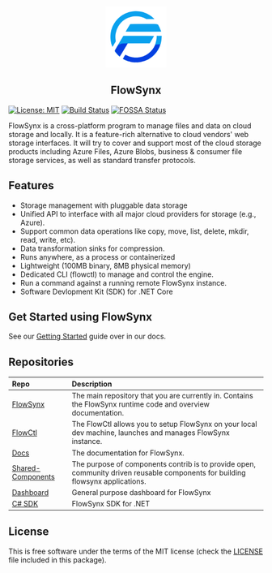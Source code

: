 <div style="text-align: center"><img src="/img/flowsynx_logo.svg" height="120px">
<h2>FlowSynx</h2>
</div>

[![License: MIT][mit-badge]][mit-url] [![Build Status][actions-badge]][actions-url] [![FOSSA Status][fossa-badge]][fossa-url]

[mit-badge]: https://img.shields.io/github/license/flowsynx/flowsynx?style=flat&label=License&logo=github
[mit-url]: https://github.com/flowsynx/flowsynx/blob/master/LICENSE
[actions-badge]: https://github.com/flowsynx/flowsynx/actions/workflows/flowsynx-release.yml/badge.svg?event=push&branch=master
[actions-url]: https://github.com/flowsynx/flowsynx/actions?workflow=flowsynx
[fossa-badge]: https://app.fossa.com/api/projects/git%2Bgithub.com%2Fflowsynx%2Fflowsynx.svg?type=shield&issueType=license
[fossa-url]: https://app.fossa.com/projects/git%2Bgithub.com%2Fflowsynx%2Fflowsynx?ref=badge_shield&issueType=license

FlowSynx is a cross-platform program to manage files and data on cloud storage and locally. 
It is a feature-rich alternative to cloud vendors' web storage interfaces. 
It will try to cover and support most of the cloud storage products including 
Azure Files, Azure Blobs, business & consumer file storage services, as well as standard transfer protocols.

## Features

* Storage management with pluggable data storage
* Unified API to interface with all major cloud providers for storage (e.g., Azure).
* Support common data operations like copy, move, list, delete, mkdir, read, write, etc).
* Data transformation sinks for compression.
* Runs anywhere, as a process or containerized
* Lightweight (100MB binary, 8MB physical memory)
* Dedicated CLI (flowctl) to manage and control the engine.
* Run a command against a running remote FlowSynx instance.
* Software Devlopment Kit (SDK) for .NET Core

## Get Started using FlowSynx

See our [Getting Started](https://flowsynx.io/docs/category/getting-started) guide over in our docs.

## Repositories

| Repo | Description |
|:-----|:------------|
| [FlowSynx](https://github.com/flowsynx/flowsynx) | The main repository that you are currently in. Contains the FlowSynx runtime code and overview documentation.
| [FlowCtl](https://github.com/flowsynx/flowctl) | The FlowCtl allows you to setup FlowSynx on your local dev machine, launches and manages FlowSynx instance.
| [Docs](https://flowsynx.io/docs/overview) | The documentation for FlowSynx.
| [Shared-Components](https://github.com/flowsynx/shared-components) | The purpose of components contrib is to provide open, community driven reusable components for building flowsynx applications.
| [Dashboard ](https://github.com/flowsynx/dashboard) | General purpose dashboard for FlowSynx
| [C# SDK](https://github.com/flowsynx/csharp-sdk) | FlowSynx SDK for .NET

## License

This is free software under the terms of the MIT license (check the [LICENSE](https://github.com/flowsynx/flowsynx/blob/master/LICENSE) file included in this package).